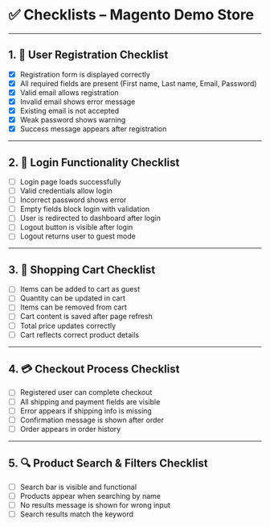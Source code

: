 # ✅ Checklists – Magento Demo Store

---

## 1. 🧾 User Registration Checklist
- [x] Registration form is displayed correctly
- [x] All required fields are present (First name, Last name, Email, Password)
- [x] Valid email allows registration
- [x] Invalid email shows error message
- [x] Existing email is not accepted
- [x] Weak password shows warning
- [x] Success message appears after registration

---

## 2. 🔐 Login Functionality Checklist
- [ ] Login page loads successfully
- [ ] Valid credentials allow login
- [ ] Incorrect password shows error
- [ ] Empty fields block login with validation
- [ ] User is redirected to dashboard after login
- [ ] Logout button is visible after login
- [ ] Logout returns user to guest mode

---

## 3. 🛒 Shopping Cart Checklist
- [ ] Items can be added to cart as guest
- [ ] Quantity can be updated in cart
- [ ] Items can be removed from cart
- [ ] Cart content is saved after page refresh
- [ ] Total price updates correctly
- [ ] Cart reflects correct product details

---

## 4. 💳 Checkout Process Checklist
- [ ] Registered user can complete checkout
- [ ] All shipping and payment fields are visible
- [ ] Error appears if shipping info is missing
- [ ] Confirmation message is shown after order
- [ ] Order appears in order history

---

## 5. 🔍 Product Search & Filters Checklist
- [ ] Search bar is visible and functional
- [ ] Products appear when searching by name
- [ ] No results message is shown for wrong input
- [ ] Search results match the keyword
